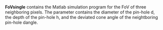 **FoVsingle** contains the Matlab simulation program for the FoV of three neighboring pixels. 
The parameter contains the diameter of the pin-hole d, the depth of the pin-hole h, and the deviated cone angle of the neightboring pin-hole dangle.
